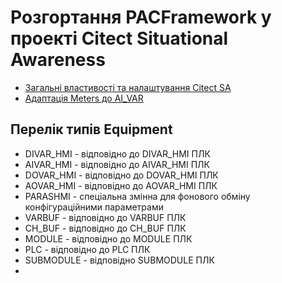# Розгортання PACFramework у проекті Citect Situational Awareness

- [Загальні властивості та налаштування Citect SA](cm_common.md)
- [Адаптація Meters до AI_VAR](cm_aivar.md)

## Перелік типів Equipment

- DIVAR_HMI - відповідно до DIVAR_HMI ПЛК
- AIVAR_HMI - відповідно до AIVAR_HMI ПЛК
- DOVAR_HMI - відповідно до DOVAR_HMI ПЛК
- AOVAR_HMI - відповідно до AOVAR_HMI ПЛК
- PARASHMI - спеціальна змінна для фонового обміну конфігураційними параметрами
- VARBUF - відповідно до VARBUF ПЛК
- CH_BUF - відповідно до CH_BUF ПЛК
- MODULE - відповідно до MODULE ПЛК
- PLC - відповідно до PLC ПЛК
- SUBMODULE - відповідно SUBMODULE ПЛК
- 
